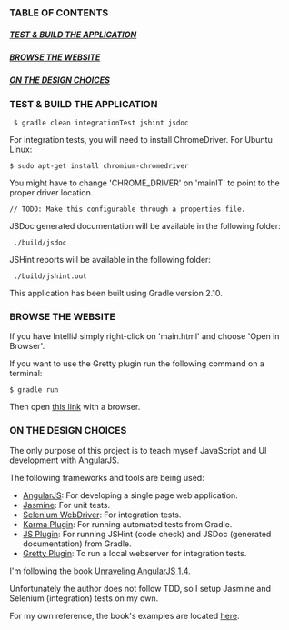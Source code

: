 ### TABLE OF CONTENTS
##### [TEST & BUILD THE APPLICATION](#test-and-build-the-application)
##### [BROWSE THE WEBSITE](#browse-the-website)
##### [ON THE DESIGN CHOICES](#on-the-design-choices)


### <a name="test-and-build-the-application"></a> TEST & BUILD THE APPLICATION

     $ gradle clean integrationTest jshint jsdoc
     
For integration tests, you will need to install ChromeDriver. For Ubuntu Linux:

    $ sudo apt-get install chromium-chromedriver
    
You might have to change 'CHROME_DRIVER' on 'mainIT' to point to the proper driver location.

    // TODO: Make this configurable through a properties file.

JSDoc generated documentation will be available in the following folder:

     ./build/jsdoc

JSHint reports will be available in the following folder:

     ./build/jshint.out

This application has been built using Gradle version 2.10.

### <a name="browse-the-website"></a> BROWSE THE WEBSITE

If you have IntelliJ simply right-click on 'main.html' and choose 'Open in Browser'.

If you want to use the Gretty plugin run the following command on a terminal:

    $ gradle run
    
Then open [this link](http://localhost:4453/main.html) with a browser.

### <a name="on-the-design-choices"></a> ON THE DESIGN CHOICES

The only purpose of this project is to teach myself JavaScript and UI development with AngularJS.

The following frameworks and tools are being used:

* [AngularJS](http://angularjs.org/): For developing a single page web application.
* [Jasmine](http://jasmine.github.io/): For unit tests.
* [Selenium WebDriver](http://www.seleniumhq.org/projects/webdriver/): For integration tests.
* [Karma Plugin](https://github.com/craigburke/karma-gradle): For running automated tests from Gradle.
* [JS Plugin](https://github.com/eriwen/gradle-js-plugin): For running JSHint (code check) and JSDoc (generated documentation) from Gradle.
* [Gretty Plugin](https://github.com/akhikhl/gretty): To run a local webserver for integration tests.

I'm following the book [Unraveling AngularJS 1.4](http://www.amazon.com/Unraveling-AngularJS-With-Complete-Samples-ebook/dp/B00ULTPP00).

Unfortunately the author does not follow TDD, so I setup Jasmine and Selenium (integration) tests on my own.

For my own reference, the book's examples are located [here](https://onedrive.live.com/?authkey=%21AOrZVkcC_sB8S-Q&id=79DA757D3D2B5BAA%21207784&cid=79DA757D3D2B5BAA).
